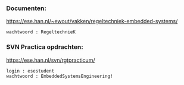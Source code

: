 
### Documenten:
https://ese.han.nl/~ewout/vakken/regeltechniek-embedded-systems/

```
wachtwoord : RegeltechnieK
```

### SVN Practica opdrachten:

https://ese.han.nl/svn/rgtpracticum/

```
login : esestudent
wachtwoord : EmbeddedSystemsEngineering!
```
